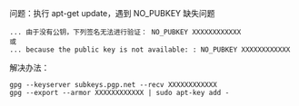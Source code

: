 
问题：执行 apt-get update，遇到 NO_PUBKEY 缺失问题

```
... 由于没有公钥，下列签名无法进行验证： NO_PUBKEY XXXXXXXXXXXX
或
... because the public key is not available: : NO_PUBKEY XXXXXXXXXXXX
```

解决办法：

```
gpg --keyserver subkeys.pgp.net --recv XXXXXXXXXXXX
gpg --export --armor XXXXXXXXXXXX | sudo apt-key add -
```

